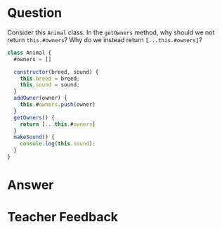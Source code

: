 # Question
Consider this `Animal` class. In the `getOwners` method, why should we not return `this.#owners`? Why do we instead return `[...this.#owners]`?

```js
class Animal {
  #owners = []

  constructor(breed, sound) {
    this.breed = breed;
    this.sound = sound;
  }
  addOwner(owner) {
    this.#owners.push(owner)
  }
  getOwners() {
    return [...this.#owners]
  }
  makeSound() {
    console.log(this.sound);
  }
}
```

# Answer


# Teacher Feedback